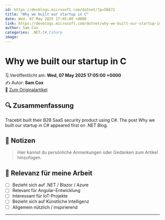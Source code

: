 ```yaml
---
id: https://devblogs.microsoft.com/dotnet/?p=56672
title: "Why we built our startup in C"
date: Wed, 07 May 2025 17:05:00 +0000
link: https://devblogs.microsoft.com/dotnet/why-we-built-our-startup-in-csharp/
author: Sam Cox
categories: .NET,C#,Csharp
image: 
---
```


# Why we built our startup in C

🗓️ Veröffentlicht am: **Wed, 07 May 2025 17:05:00 +0000**  
✍️ Autor: **Sam Cox**  
🔗 [Zum Originalartikel](https://devblogs.microsoft.com/dotnet/why-we-built-our-startup-in-csharp/)

## 🔍 Zusammenfassung

Tracebit built their B2B SaaS security product using C#. The post Why we built our startup in C# appeared first on .NET Blog. 

## 📌 Notizen

> Hier kannst du persönliche Anmerkungen oder Gedanken zum Artikel hinzufügen.

## 🧠 Relevanz für meine Arbeit

- [ ] Bezieht sich auf .NET / Blazor / Azure
- [ ] Relevant für Angular-Entwicklung
- [ ] Interessant für IoT-Projekte
- [ ] Bezieht sich auf Künstliche Intelligenz
- [ ] Allgemein nützlich / inspirierend

---
